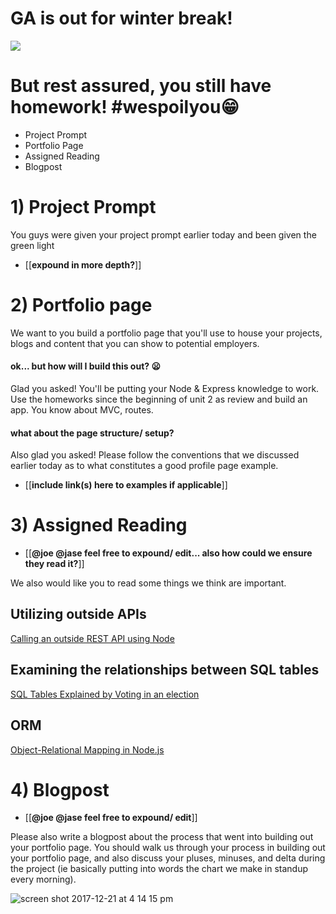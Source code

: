 # GA is out for winter break!

![](https://media.giphy.com/media/3o84sHZ1291qLdjhGU/giphy.gif)

# But rest assured, you still have homework! #wespoilyou:grin:

-  Project Prompt
-  Portfolio Page
-  Assigned Reading
-  Blogpost


# 1) Project Prompt
You guys were given your project prompt earlier today and been given the green light  
-  [[**expound in more depth?**]]

# 2) Portfolio page 
We want to you build a portfolio page that you'll use to house your projects, blogs and content that you can show to potential employers.

#### ok... but how will I build this out? :frowning:
Glad you asked! You'll be putting your Node & Express knowledge to work. Use the homeworks since the beginning of unit 2 as review and build an app. You know about MVC, routes.

#### what about the page structure/ setup?
Also glad you asked! Please follow the conventions that we discussed earlier today as to what constitutes a good profile page example. 
-  [[**include link(s) here to examples if applicable**]]


# 3) Assigned Reading 
-  [[**@joe @jase feel free to expound/ edit... also how could we ensure they read it?**]]

We also would like you to read some things we think are important.  

## Utilizing outside APIs
[Calling an outside REST API using Node](https://www.rapiddg.com/blog/calling-rest-api-nodejs-script)

## Examining the relationships between SQL tables 
[SQL Tables Explained by Voting in an election](https://medium.freecodecamp.org/sql-tables-explained-by-voting-in-the-infamous-2016-election-de638dd9db7)

## ORM
[Object-Relational Mapping in Node.js](https://www.codementor.io/hari577/object-relational-mapping-in-nodejs-with-sequelize-du1088h3l)
 

### 

# 4) Blogpost
-  [[**@joe @jase feel free to expound/ edit**]]

Please also write a blogpost about the process that went into building out your portfolio page.
You should walk us through your process in building out your portfolio page, and also discuss your pluses, minuses, and delta during the project (ie basically putting into words the chart we make in standup every morning). 


![screen shot 2017-12-21 at 4 14 15 pm](https://git.generalassemb.ly/storage/user/8723/files/0a739cec-e66a-11e7-9e2d-a97e84b706d4)



